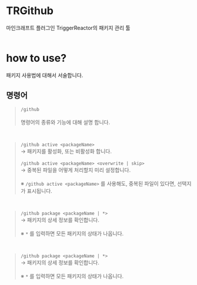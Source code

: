 # TRGithub
마인크래프트 플러그인 TriggerReactor의 패키지 관리 툴
</br></br>
# how to use?
패키지 사용법에 대해서 서술합니다.
## 명령어
> `/github`</br></br>
명령어의 종류와 기능에 대해 설명 합니다.
</br>

> `/github active <packageName>`</br>
→ 패키지를 활성화, 또는 비활성화 합니다.</br></br>
`/github active <packageName> <overwrite | skip>`</br>
→ 중복된 파일을 어떻게 처리할지 미리 설정합니다.</br></br>
※ `/github active <packageName>` 를 사용해도, 중복된 파일이 있다면, 선택지가 표시됩니다.
</br>

> `/github package <packageName | *>`</br>
→ 패키지의 상세 정보를 확인합니다.</br></br>
※ `*` 를 입력하면 모든 패키지의 상태가 나옵니다.
</br>

> `/github package <packageName | *>`</br>
→ 패키지의 상세 정보를 확인합니다.</br></br>
※ `*` 를 입력하면 모든 패키지의 상태가 나옵니다.
</br>
